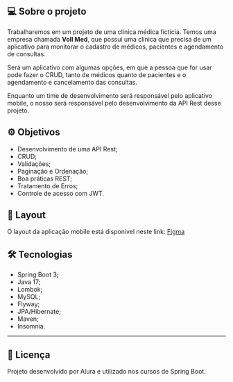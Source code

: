 ## 💻 Sobre o projeto
Trabalharemos em um projeto de uma clínica médica fictícia. Temos uma empresa chamada **Voll Med**, que possui uma clínica que precisa de um aplicativo para monitorar o cadastro de médicos, pacientes e agendamento de consultas.

Será um aplicativo com algumas opções, em que a pessoa que for usar pode fazer o CRUD, tanto de médicos quanto de pacientes e o agendamento e cancelamento das consultas.

Enquanto um time de desenvolvimento será responsável pelo aplicativo mobile, o nosso será responsável pelo desenvolvimento da API Rest desse projeto.

## ⚙️ Objetivos

- Desenvolvimento de uma API Rest;
- CRUD;
- Validações;
- Paginação e Ordenação;
- Boa práticas REST;
- Tratamento de Erros;
- Controle de acesso com JWT.


## 🎨 Layout
O layout da aplicação mobile está disponível neste link: [Figma](https://www.figma.com/file/N4CgpJqsg7gjbKuDmra3EV/Voll.med)


## 🛠 Tecnologias

- Spring Boot 3;
- Java 17;
- Lombok;
- MySQL;
- Flyway;
- JPA/Hibernate;
- Maven;
- Insomnia.

---
## 📝 Licença
Projeto desenvolvido por Alura e utilizado nos cursos de Spring Boot.

